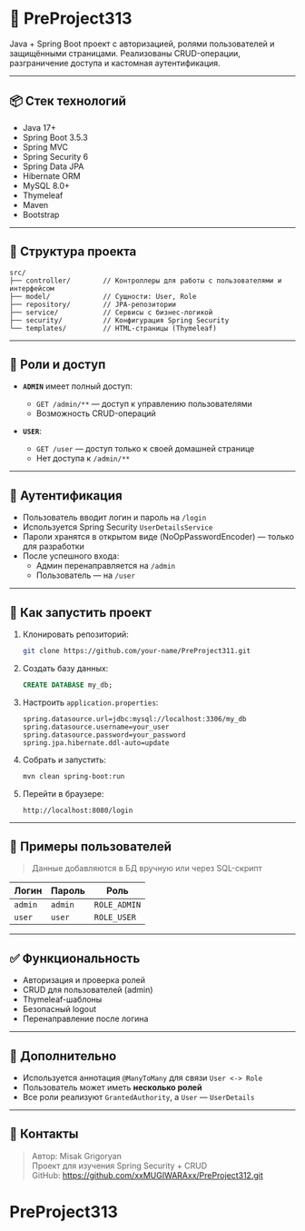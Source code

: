 # 🚀 PreProject313

Java + Spring Boot проект с авторизацией, ролями пользователей и защищёнными страницами. Реализованы CRUD-операции, разграничение доступа и кастомная аутентификация.

---

## 📦 Стек технологий

- Java 17+
- Spring Boot 3.5.3
- Spring MVC
- Spring Security 6
- Spring Data JPA
- Hibernate ORM
- MySQL 8.0+
- Thymeleaf
- Maven
- Bootstrap

---

## 📂 Структура проекта

```
src/
├── controller/        // Контроллеры для работы с пользователями и интерфейсом
├── model/             // Сущности: User, Role
├── repository/        // JPA-репозитории
├── service/           // Сервисы с бизнес-логикой
├── security/          // Конфигурация Spring Security
└── templates/         // HTML-страницы (Thymeleaf)
```

---

## 🔐 Роли и доступ

- **`ADMIN`** имеет полный доступ:
  - `GET /admin/**` — доступ к управлению пользователями
  - Возможность CRUD-операций

- **`USER`**:
  - `GET /user` — доступ только к своей домашней странице
  - Нет доступа к `/admin/**`

---

## 🔑 Аутентификация

- Пользователь вводит логин и пароль на `/login`
- Используется Spring Security `UserDetailsService`
- Пароли хранятся в открытом виде (NoOpPasswordEncoder) — только для разработки
- После успешного входа:
  - Админ перенаправляется на `/admin`
  - Пользователь — на `/user`

---

## 🧪 Как запустить проект

1. Клонировать репозиторий:
   ```bash
   git clone https://github.com/your-name/PreProject311.git
   ```

2. Создать базу данных:
   ```sql
   CREATE DATABASE my_db;
   ```

3. Настроить `application.properties`:

   ```properties
   spring.datasource.url=jdbc:mysql://localhost:3306/my_db
   spring.datasource.username=your_user
   spring.datasource.password=your_password
   spring.jpa.hibernate.ddl-auto=update
   ```

4. Собрать и запустить:
   ```bash
   mvn clean spring-boot:run
   ```

5. Перейти в браузере:
   ```
   http://localhost:8080/login
   ```

---

## 👤 Примеры пользователей

> Данные добавляются в БД вручную или через SQL-скрипт

| Логин     | Пароль  | Роль         |
|-----------|---------|--------------|
| `admin`   | `admin` | `ROLE_ADMIN` |
| `user`    | `user`  | `ROLE_USER`  |

---

## ✅ Функциональность

- Авторизация и проверка ролей
- CRUD для пользователей (admin)
- Thymeleaf-шаблоны
- Безопасный logout
- Перенаправление после логина

---

## 📌 Дополнительно

- Используется аннотация `@ManyToMany` для связи `User <-> Role`
- Пользователь может иметь **несколько ролей**
- Все роли реализуют `GrantedAuthority`, а `User` — `UserDetails`

---

## 📧 Контакты

> Автор: Misak Grigoryan  
> Проект для изучения Spring Security + CRUD  
> GitHub: https://github.com/xxMUGIWARAxx/PreProject312.git
# PreProject313
